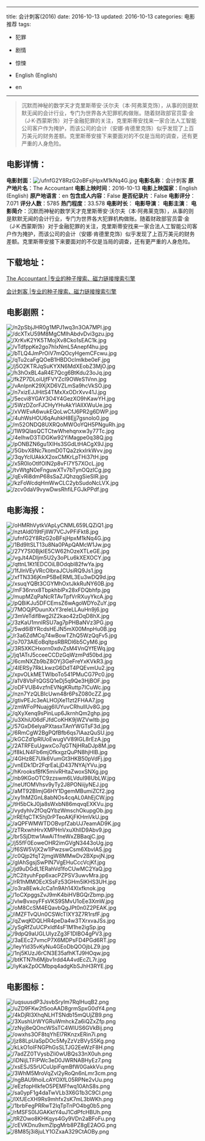 
---
title: 会计刺客(2016)
date: 2016-10-13
updated: 2016-10-13
categories: 电影推荐
tags:
- 犯罪
- 剧情
- 惊悚

- English (English)
- en
---


> 沉默而神秘的数学天才克里斯蒂安·沃尔夫（本·阿弗莱克饰），从事的则是默默无闻的会计行业，专门为世界各大犯罪机构做账。随着财政部官员雷·金（J·K·西蒙斯饰）对于金融犯罪的关注，克里斯蒂安找来一家合法人工智能公司客户作为掩护，而该公司的会计（安娜·肯德里克饰）似乎发现了上百万美元的财务差额。克里斯蒂安接下来要面对的不仅是当局的调查，还有更严重的人身危险。

## **电影详情**：

**电影封面**：<img src="https://image.tmdb.org/t/p/w200/ufnfG2Y8RzG2oBFsjHpxM1kNq4G.jpg" alt="/ufnfG2Y8RzG2oBFsjHpxM1kNq4G.jpg" title="/ufnfG2Y8RzG2oBFsjHpxM1kNq4G.jpg">
**电影名称**：会计刺客
**原产地片名**：The Accountant
**电影上映时间**：2016-10-13
**电影上映国家**：English (English)
**原产地语言**：en
**包含成人内容**：False
**是否纪录片**：False
**电影评分**：7.071
**评分人数**：5785
**热门程度**：33.578
**电影时长**：
**电影导演**：
**电影主演**：
**电影简介**：沉默而神秘的数学天才克里斯蒂安·沃尔夫（本·阿弗莱克饰），从事的则是默默无闻的会计行业，专门为世界各大犯罪机构做账。随着财政部官员雷·金（J·K·西蒙斯饰）对于金融犯罪的关注，克里斯蒂安找来一家合法人工智能公司客户作为掩护，而该公司的会计（安娜·肯德里克饰）似乎发现了上百万美元的财务差额。克里斯蒂安接下来要面对的不仅是当局的调查，还有更严重的人身危险。

## **下载地址**：
[The Accountant |专业的种子搜索、磁力链接搜索引擎](https://movie.amd794.com:2083/?search=The%20Accountant&ordering=&mode=match_phrase&page_size=10&page=1)

[会计刺客 |专业的种子搜索、磁力链接搜索引擎](https://movie.amd794.com:2083/?search=%E4%BC%9A%E8%AE%A1%E5%88%BA%E5%AE%A2&ordering=&mode=match_phrase&page_size=10&page=1)
 

## **电影剧照**：
<img src="https://image.tmdb.org/t/p/original/n2pSbjJHR0g1MPJ1wq3n3OA7MPl.jpg" alt="/n2pSbjJHR0g1MPJ1wq3n3OA7MPl.jpg" title="/n2pSbjJHR0g1MPJ1wq3n3OA7MPl.jpg"><img src="https://image.tmdb.org/t/p/original/dcXTxU59M8MgCMIhAbdvDvi3gzu.jpg" alt="/dcXTxU59M8MgCMIhAbdvDvi3gzu.jpg" title="/dcXTxU59M8MgCMIhAbdvDvi3gzu.jpg"><img src="https://image.tmdb.org/t/p/original/XrKvK2YK5TMojXv8Cko1sEAC1k.jpg" alt="/XrKvK2YK5TMojXv8Cko1sEAC1k.jpg" title="/XrKvK2YK5TMojXv8Cko1sEAC1k.jpg"><img src="https://image.tmdb.org/t/p/original/vTdfppKe2go7hIxNmL5Anepf4hu.jpg" alt="/vTdfppKe2go7hIxNmL5Anepf4hu.jpg" title="/vTdfppKe2go7hIxNmL5Anepf4hu.jpg"><img src="https://image.tmdb.org/t/p/original/bTLQ4JmPrOiV7mQOcyHgemCFcwu.jpg" alt="/bTLQ4JmPrOiV7mQOcyHgemCFcwu.jpg" title="/bTLQ4JmPrOiV7mQOcyHgemCFcwu.jpg"><img src="https://image.tmdb.org/t/p/original/qTu2caFgQOeB1HBDOclmlkbe0eF.jpg" alt="/qTu2caFgQOeB1HBDOclmlkbe0eF.jpg" title="/qTu2caFgQOeB1HBDOclmlkbe0eF.jpg"><img src="https://image.tmdb.org/t/p/original/j5O2KTRJqSuKYXN6MdXEobZ3MjO.jpg" alt="/j5O2KTRJqSuKYXN6MdXEobZ3MjO.jpg" title="/j5O2KTRJqSuKYXN6MdXEobZ3MjO.jpg"><img src="https://image.tmdb.org/t/p/original/h3hOxBL4aR4E7Qcg6BtKdu23oJq.jpg" alt="/h3hOxBL4aR4E7Qcg6BtKdu23oJq.jpg" title="/h3hOxBL4aR4E7Qcg6BtKdu23oJq.jpg"><img src="https://image.tmdb.org/t/p/original/fkZP7DLoiUjfFVYZcI9OWeS1Vnn.jpg" alt="/fkZP7DLoiUjfFVYZcI9OWeS1Vnn.jpg" title="/fkZP7DLoiUjfFVYZcI9OWeS1Vnn.jpg"><img src="https://image.tmdb.org/t/p/original/vAnIpnK29XjXD6VZLmSa9hcVkSO.jpg" alt="/vAnIpnK29XjXD6VZLmSa9hcVkSO.jpg" title="/vAnIpnK29XjXD6VZLmSa9hcVkSO.jpg"><img src="https://image.tmdb.org/t/p/original/n7xizEJJHitS4TMxXxODrXvv41J.jpg" alt="/n7xizEJJHitS4TMxXxODrXvv41J.jpg" title="/n7xizEJJHitS4TMxXxODrXvv41J.jpg"><img src="https://image.tmdb.org/t/p/original/5ecvi8YGAY3O4Y4GezXO9hKawYH.jpg" alt="/5ecvi8YGAY3O4Y4GezXO9hKawYH.jpg" title="/5ecvi8YGAY3O4Y4GezXO9hKawYH.jpg"><img src="https://image.tmdb.org/t/p/original/5WzDZorFJCHyYHvAkYIAlIXWuUe.jpg" alt="/5WzDZorFJCHyYHvAkYIAlIXWuUe.jpg" title="/5WzDZorFJCHyYHvAkYIAlIXWuUe.jpg"><img src="https://image.tmdb.org/t/p/original/xVWEvA6wukEQoLwCfJ6PR2g6DWP.jpg" alt="/xVWEvA6wukEQoLwCfJ6PR2g6DWP.jpg" title="/xVWEvA6wukEQoLwCfJ6PR2g6DWP.jpg"><img src="https://image.tmdb.org/t/p/original/4uhWsHOU6qAuhkH8Ejj7gsnolo0.jpg" alt="/4uhWsHOU6qAuhkH8Ejj7gsnolo0.jpg" title="/4uhWsHOU6qAuhkH8Ejj7gsnolo0.jpg"><img src="https://image.tmdb.org/t/p/original/m52ONDQ8UXRQoMWOoYQH5PNguRh.jpg" alt="/m52ONDQ8UXRQoMWOoYQH5PNguRh.jpg" title="/m52ONDQ8UXRQoMWOoYQH5PNguRh.jpg"><img src="https://image.tmdb.org/t/p/original/1W9QIasQCTCtwWhehqnxw3y77Tc.jpg" alt="/1W9QIasQCTCtwWhehqnxw3y77Tc.jpg" title="/1W9QIasQCTCtwWhehqnxw3y77Tc.jpg"><img src="https://image.tmdb.org/t/p/original/4eIhwD3TiDGKw92YiMagpe0q38Q.jpg" alt="/4eIhwD3TiDGKw92YiMagpe0q38Q.jpg" title="/4eIhwD3TiDGKw92YiMagpe0q38Q.jpg"><img src="https://image.tmdb.org/t/p/original/pONBZN6gu1XIHs3SGdLtHACgX9J.jpg" alt="/pONBZN6gu1XIHs3SGdLtHACgX9J.jpg" title="/pONBZN6gu1XIHs3SGdLtHACgX9J.jpg"><img src="https://image.tmdb.org/t/p/original/5GbvX8Nc7komD0TQa2zkxIrkWvv.jpg" alt="/5GbvX8Nc7komD0TQa2zkxIrkWvv.jpg" title="/5GbvX8Nc7komD0TQa2zkxIrkWvv.jpg"><img src="https://image.tmdb.org/t/p/original/3qyYclUAkkX2oxCMKrLpTHi37tH.jpg" alt="/3qyYclUAkkX2oxCMKrLpTHi37tH.jpg" title="/3qyYclUAkkX2oxCMKrLpTHi37tH.jpg"><img src="https://image.tmdb.org/t/p/original/x5R0IoOtIfOIN2p8vFI7Y57XOcL.jpg" alt="/x5R0IoOtIfOIN2p8vFI7Y57XOcL.jpg" title="/x5R0IoOtIfOIN2p8vFI7Y57XOcL.jpg"><img src="https://image.tmdb.org/t/p/original/tvWtgN0eFnguwXTv7bTynOQzICg.jpg" alt="/tvWtgN0eFnguwXTv7bTynOQzICg.jpg" title="/tvWtgN0eFnguwXTv7bTynOQzICg.jpg"><img src="https://image.tmdb.org/t/p/original/qEvRi8dmP68sSaZJQhzqgSieSIR.jpg" alt="/qEvRi8dmP68sSaZJQhzqgSieSIR.jpg" title="/qEvRi8dmP68sSaZJQhzqgSieSIR.jpg"><img src="https://image.tmdb.org/t/p/original/kzFoWcdqHmWwCLC2ybSudoNcLVX.jpg" alt="/kzFoWcdqHmWwCLC2ybSudoNcLVX.jpg" title="/kzFoWcdqHmWwCLC2ybSudoNcLVX.jpg"><img src="https://image.tmdb.org/t/p/original/zcv0daV9vywDwsRhfiLFGJkPPdf.jpg" alt="/zcv0daV9vywDwsRhfiLFGJkPPdf.jpg" title="/zcv0daV9vywDwsRhfiLFGJkPPdf.jpg">

## **电影海报**：
<img src="https://image.tmdb.org/t/p/original/oHMRhVytkVApLyCNML659LQZiQ1.jpg" alt="/oHMRhVytkVApLyCNML659LQZiQ1.jpg" title="/oHMRhVytkVApLyCNML659LQZiQ1.jpg"><img src="https://image.tmdb.org/t/p/original/nztAld019tFjllW7VCJvPFiFkt8.jpg" alt="/nztAld019tFjllW7VCJvPFiFkt8.jpg" title="/nztAld019tFjllW7VCJvPFiFkt8.jpg"><img src="https://image.tmdb.org/t/p/original/ufnfG2Y8RzG2oBFsjHpxM1kNq4G.jpg" alt="/ufnfG2Y8RzG2oBFsjHpxM1kNq4G.jpg" title="/ufnfG2Y8RzG2oBFsjHpxM1kNq4G.jpg"><img src="https://image.tmdb.org/t/p/original/1Bd9ItSLT13u8Na0PApQAMcW1Jw.jpg" alt="/1Bd9ItSLT13u8Na0PApQAMcW1Jw.jpg" title="/1Bd9ItSLT13u8Na0PApQAMcW1Jw.jpg"><img src="https://image.tmdb.org/t/p/original/27Y7Sl0BjkIE5CW62hOzeXTLeGE.jpg" alt="/27Y7Sl0BjkIE5CW62hOzeXTLeGE.jpg" title="/27Y7Sl0BjkIE5CW62hOzeXTLeGE.jpg"><img src="https://image.tmdb.org/t/p/original/vgJt4ADIjm5U2y3oPLu6kXEXOCY.jpg" alt="/vgJt4ADIjm5U2y3oPLu6kXEXOCY.jpg" title="/vgJt4ADIjm5U2y3oPLu6kXEXOCY.jpg"><img src="https://image.tmdb.org/t/p/original/qttnL1Kt1EDCOiLBOdqbl82fwYa.jpg" alt="/qttnL1Kt1EDCOiLBOdqbl82fwYa.jpg" title="/qttnL1Kt1EDCOiLBOdqbl82fwYa.jpg"><img src="https://image.tmdb.org/t/p/original/1fJlnVEyVRcOlbraJCUsiRQ9Js1.jpg" alt="/1fJlnVEyVRcOlbraJCUsiRQ9Js1.jpg" title="/1fJlnVEyVRcOlbraJCUsiRQ9Js1.jpg"><img src="https://image.tmdb.org/t/p/original/xfTN336jKmP5BeERML3Eu3wDQ9d.jpg" alt="/xfTN336jKmP5BeERML3Eu3wDQ9d.jpg" title="/xfTN336jKmP5BeERML3Eu3wDQ9d.jpg"><img src="https://image.tmdb.org/t/p/original/xsuqYQBt3CGYMhOxtJkkRuNY60B.jpg" alt="/xsuqYQBt3CGYMhOxtJkkRuNY60B.jpg" title="/xsuqYQBt3CGYMhOxtJkkRuNY60B.jpg"><img src="https://image.tmdb.org/t/p/original/mF36nnx8TbpkhblPx28xFDQbhfp.jpg" alt="/mF36nnx8TbpkhblPx28xFDQbhfp.jpg" title="/mF36nnx8TbpkhblPx28xFDQbhfp.jpg"><img src="https://image.tmdb.org/t/p/original/mupMZqPaNcRTAvTpfVrRXuyYkcA.jpg" alt="/mupMZqPaNcRTAvTpfVrRXuyYkcA.jpg" title="/mupMZqPaNcRTAvTpfVrRXuyYkcA.jpg"><img src="https://image.tmdb.org/t/p/original/pQBiKJu5DFCEmsZ6wAgoWDYoZuY.jpg" alt="/pQBiKJu5DFCEmsZ6wAgoWDYoZuY.jpg" title="/pQBiKJu5DFCEmsZ6wAgoWDYoZuY.jpg"><img src="https://image.tmdb.org/t/p/original/7MOQjPDuunXxY3releLLAuHn9j6.jpg" alt="/7MOQjPDuunXxY3releLLAuHn9j6.jpg" title="/7MOQjPDuunXxY3releLLAuHn9j6.jpg"><img src="https://image.tmdb.org/t/p/original/3mVeTdif8wg2IZ2kao42zDqD8hX.jpg" alt="/3mVeTdif8wg2IZ2kao42zDqD8hX.jpg" title="/3mVeTdif8wg2IZ2kao42zDqD8hX.jpg"><img src="https://image.tmdb.org/t/p/original/3zKaU1mnlRSU7ag7pPHBaNVz3PG.jpg" alt="/3zKaU1mnlRSU7ag7pPHBaNVz3PG.jpg" title="/3zKaU1mnlRSU7ag7pPHBaNVz3PG.jpg"><img src="https://image.tmdb.org/t/p/original/5wd6iBYRcdsHEJN5mX00MnpHu0B.jpg" alt="/5wd6iBYRcdsHEJN5mX00MnpHu0B.jpg" title="/5wd6iBYRcdsHEJN5mX00MnpHu0B.jpg"><img src="https://image.tmdb.org/t/p/original/r3a6ZdMCq74wBowTZhQ5WzQqFv5.jpg" alt="/r3a6ZdMCq74wBowTZhQ5WzQqFv5.jpg" title="/r3a6ZdMCq74wBowTZhQ5WzQqFv5.jpg"><img src="https://image.tmdb.org/t/p/original/o7073AlEoBqltpsRBRDI6b5CyM6.jpg" alt="/o7073AlEoBqltpsRBRDI6b5CyM6.jpg" title="/o7073AlEoBqltpsRBRDI6b5CyM6.jpg"><img src="https://image.tmdb.org/t/p/original/3R5XKCHxorn0xdvZsM4VnQYfEWq.jpg" alt="/3R5XKCHxorn0xdvZsM4VnQYfEWq.jpg" title="/3R5XKCHxorn0xdvZsM4VnQYfEWq.jpg"><img src="https://image.tmdb.org/t/p/original/jq1ATrJ5cceeCCDzGqWzmPd50bd.jpg" alt="/jq1ATrJ5cceeCCDzGqWzmPd50bd.jpg" title="/jq1ATrJ5cceeCCDzGqWzmPd50bd.jpg"><img src="https://image.tmdb.org/t/p/original/6cmNXZb9bZ8OYj3GeFreYxKVkR3.jpg" alt="/6cmNXZb9bZ8OYj3GeFreYxKVkR3.jpg" title="/6cmNXZb9bZ8OYj3GeFreYxKVkR3.jpg"><img src="https://image.tmdb.org/t/p/original/4IERSy7RkLkwzG6DdT4PQEvmUu2.jpg" alt="/4IERSy7RkLkwzG6DdT4PQEvmUu2.jpg" title="/4IERSy7RkLkwzG6DdT4PQEvmUu2.jpg"><img src="https://image.tmdb.org/t/p/original/xpvOLkMETWlboTo541PMuCG7Pc0.jpg" alt="/xpvOLkMETWlboTo541PMuCG7Pc0.jpg" title="/xpvOLkMETWlboTo541PMuCG7Pc0.jpg"><img src="https://image.tmdb.org/t/p/original/a1V8VbFtQGSQ1eDj5q9Qe3HjBOF.jpg" alt="/a1V8VbFtQGSQ1eDj5q9Qe3HjBOF.jpg" title="/a1V8VbFtQGSQ1eDj5q9Qe3HjBOF.jpg"><img src="https://image.tmdb.org/t/p/original/oDFVUB4vzfnEVNgKRuttp7ICuWc.jpg" alt="/oDFVUB4vzfnEVNgKRuttp7ICuWc.jpg" title="/oDFVUB4vzfnEVNgKRuttp7ICuWc.jpg"><img src="https://image.tmdb.org/t/p/original/nzn7YzQLBIcUwn48r6PsZ080cZZ.jpg" alt="/nzn7YzQLBIcUwn48r6PsZ080cZZ.jpg" title="/nzn7YzQLBIcUwn48r6PsZ080cZZ.jpg"><img src="https://image.tmdb.org/t/p/original/gtivPEJc3eALHOjXe11zt2FHAA7.jpg" alt="/gtivPEJc3eALHOjXe11zt2FHAA7.jpg" title="/gtivPEJc3eALHOjXe11zt2FHAA7.jpg"><img src="https://image.tmdb.org/t/p/original/zmWFoPNuajg6lUYuvCRhulIUv8G.jpg" alt="/zmWFoPNuajg6lUYuvCRhulIUv8G.jpg" title="/zmWFoPNuajg6lUYuvCRhulIUv8G.jpg"><img src="https://image.tmdb.org/t/p/original/qXyXenq9sPinLup6JkrnhQm2ghp.jpg" alt="/qXyXenq9sPinLup6JkrnhQm2ghp.jpg" title="/qXyXenq9sPinLup6JkrnhQm2ghp.jpg"><img src="https://image.tmdb.org/t/p/original/u3XhiU06dFJfdCoKHK9jWZVwltb.jpg" alt="/u3XhiU06dFJfdCoKHK9jWZVwltb.jpg" title="/u3XhiU06dFJfdCoKHK9jWZVwltb.jpg"><img src="https://image.tmdb.org/t/p/original/57GxD6elyaPXtasxTAnYWGTsF3d.jpg" alt="/57GxD6elyaPXtasxTAnYWGTsF3d.jpg" title="/57GxD6elyaPXtasxTAnYWGTsF3d.jpg"><img src="https://image.tmdb.org/t/p/original/6RmCgW2BgPQfBfb6qs7lAazQuSU.jpg" alt="/6RmCgW2BgPQfBfb6qs7lAazQuSU.jpg" title="/6RmCgW2BgPQfBfb6qs7lAazQuSU.jpg"><img src="https://image.tmdb.org/t/p/original/kGCZd1pRlUoEwugVV89lGL8rEzA.jpg" alt="/kGCZd1pRlUoEwugVV89lGL8rEzA.jpg" title="/kGCZd1pRlUoEwugVV89lGL8rEzA.jpg"><img src="https://image.tmdb.org/t/p/original/2ATRFEuUgwxCo7qGTNjHRaDJp8M.jpg" alt="/2ATRFEuUgwxCo7qGTNjHRaDJp8M.jpg" title="/2ATRFEuUgwxCo7qGTNjHRaDJp8M.jpg"><img src="https://image.tmdb.org/t/p/original/f8kLN4Fb6mjOfkxgzQuPN8hjHIB.jpg" alt="/f8kLN4Fb6mjOfkxgzQuPN8hjHIB.jpg" title="/f8kLN4Fb6mjOfkxgzQuPN8hjHIB.jpg"><img src="https://image.tmdb.org/t/p/original/4GHz8E7Ulk6VumGt3HKB50pVdFj.jpg" alt="/4GHz8E7Ulk6VumGt3HKB50pVdFj.jpg" title="/4GHz8E7Ulk6VumGt3HKB50pVdFj.jpg"><img src="https://image.tmdb.org/t/p/original/vnEDk1Dr2FqrEaLjD437NYAjYVu.jpg" alt="/vnEDk1Dr2FqrEaLjD437NYAjYVu.jpg" title="/vnEDk1Dr2FqrEaLjD437NYAjYVu.jpg"><img src="https://image.tmdb.org/t/p/original/hKrooksfBfK5mivRHtaZwoxSNXg.jpg" alt="/hKrooksfBfK5mivRHtaZwoxSNXg.jpg" title="/hKrooksfBfK5mivRHtaZwoxSNXg.jpg"><img src="https://image.tmdb.org/t/p/original/nb9KGoOTC9zzswm6LVduI98UbLW.jpg" alt="/nb9KGoOTC9zzswm6LVduI98UbLW.jpg" title="/nb9KGoOTC9zzswm6LVduI98UbLW.jpg"><img src="https://image.tmdb.org/t/p/original/neUfOMVhsv9yTy2J8PONiijyNEJ.jpg" alt="/neUfOMVhsv9yTy2J8PONiijyNEJ.jpg" title="/neUfOMVhsv9yTy2J8PONiijyNEJ.jpg"><img src="https://image.tmdb.org/t/p/original/aMT92BImjG6HY1DgemMBumiZCf2.jpg" alt="/aMT92BImjG6HY1DgemMBumiZCf2.jpg" title="/aMT92BImjG6HY1DgemMBumiZCf2.jpg"><img src="https://image.tmdb.org/t/p/original/xy1hMZGnL8abNOs4cqAL0AhEjCW.jpg" alt="/xy1hMZGnL8abNOs4cqAL0AhEjCW.jpg" title="/xy1hMZGnL8abNOs4cqAL0AhEjCW.jpg"><img src="https://image.tmdb.org/t/p/original/tH5bCkJ0ja8sWxbN86mqvqEXKVu.jpg" alt="/tH5bCkJ0ja8sWxbN86mqvqEXKVu.jpg" title="/tH5bCkJ0ja8sWxbN86mqvqEXKVu.jpg"><img src="https://image.tmdb.org/t/p/original/vydyhlv2fOqQYbzWmschOkupgOb.jpg" alt="/vydyhlv2fOqQYbzWmschOkupgOb.jpg" title="/vydyhlv2fOqQYbzWmschOkupgOb.jpg"><img src="https://image.tmdb.org/t/p/original/rREfqCTK5hj0rPTeoAKjFKHmVkU.jpg" alt="/rREfqCTK5hj0rPTeoAKjFKHmVkU.jpg" title="/rREfqCTK5hj0rPTeoAKjFKHmVkU.jpg"><img src="https://image.tmdb.org/t/p/original/aQPFWMWTDOBvpfZabUJ7eamAD9K.jpg" alt="/aQPFWMWTDOBvpfZabUJ7eamAD9K.jpg" title="/aQPFWMWTDOBvpfZabUJ7eamAD9K.jpg"><img src="https://image.tmdb.org/t/p/original/zTRxwhHrvXMPHnVxuXhlID9Abv9.jpg" alt="/zTRxwhHrvXMPHnVxuXhlID9Abv9.jpg" title="/zTRxwhHrvXMPHnVxuXhlID9Abv9.jpg"><img src="https://image.tmdb.org/t/p/original/br5SjDttw1AwAiTfneWxZBBaqjC.jpg" alt="/br5SjDttw1AwAiTfneWxZBBaqjC.jpg" title="/br5SjDttw1AwAiTfneWxZBBaqjC.jpg"><img src="https://image.tmdb.org/t/p/original/j55fF0EoweOHR2imGVgN3443oUg.jpg" alt="/j55fF0EoweOHR2imGVgN3443oUg.jpg" title="/j55fF0EoweOHR2imGVgN3443oUg.jpg"><img src="https://image.tmdb.org/t/p/original/f6SW5VjX2w1lPwzswCsm6XbvlAS.jpg" alt="/f6SW5VjX2w1lPwzswCsm6XbvlAS.jpg" title="/f6SW5VjX2w1lPwzswCsm6XbvlAS.jpg"><img src="https://image.tmdb.org/t/p/original/c0Qjp2fqT2jmgW8MMwDv2BXpvjN.jpg" alt="/c0Qjp2fqT2jmgW8MMwDv2BXpvjN.jpg" title="/c0Qjp2fqT2jmgW8MMwDv2BXpvjN.jpg"><img src="https://image.tmdb.org/t/p/original/glAhSgsjSwPlN7VgEHuCccVcjKf.jpg" alt="/glAhSgsjSwPlN7VgEHuCccVcjKf.jpg" title="/glAhSgsjSwPlN7VgEHuCccVcjKf.jpg"><img src="https://image.tmdb.org/t/p/original/jd9uDGdL1ERahVd1foCUwMC2YaQ.jpg" alt="/jd9uDGdL1ERahVd1foCUwMC2YaQ.jpg" title="/jd9uDGdL1ERahVd1foCUwMC2YaQ.jpg"><img src="https://image.tmdb.org/t/p/original/tC2ityuhFpp6xacPZPSV3uwvMra.jpg" alt="/tC2ityuhFpp6xacPZPSV3uwvMra.jpg" title="/tC2ityuhFpp6xacPZPSV3uwvMra.jpg"><img src="https://image.tmdb.org/t/p/original/rR1hMMOEcXSsFz53GHm5lKHS3UH.jpg" alt="/rR1hMMOEcXSsFz53GHm5lKHS3UH.jpg" title="/rR1hMMOEcXSsFz53GHm5lKHS3UH.jpg"><img src="https://image.tmdb.org/t/p/original/o3ra8EwkJcCa1n9Ah14XIxfknok.jpg" alt="/o3ra8EwkJcCa1n9Ah14XIxfknok.jpg" title="/o3ra8EwkJcCa1n9Ah14XIxfknok.jpg"><img src="https://image.tmdb.org/t/p/original/1oCXpggsZvJ9mK4biHVBGQrZbmp.jpg" alt="/1oCXpggsZvJ9mK4biHVBGQrZbmp.jpg" title="/1oCXpggsZvJ9mK4biHVBGQrZbmp.jpg"><img src="https://image.tmdb.org/t/p/original/vlwBvxoyFFsVKS9SMvU1oEe3XmW.jpg" alt="/vlwBvxoyFFsVKS9SMvU1oEe3XmW.jpg" title="/vlwBvxoyFFsVKS9SMvU1oEe3XmW.jpg"><img src="https://image.tmdb.org/t/p/original/oM8CcSM4EQavbQgJPt0n0Z2PEAK.jpg" alt="/oM8CcSM4EQavbQgJPt0n0Z2PEAK.jpg" title="/oM8CcSM4EQavbQgJPt0n0Z2PEAK.jpg"><img src="https://image.tmdb.org/t/p/original/iMZFTvQUn0CSWcTIXY3Z7R1rsfF.jpg" alt="/iMZFTvQUn0CSWcTIXY3Z7R1rsfF.jpg" title="/iMZFTvQUn0CSWcTIXY3Z7R1rsfF.jpg"><img src="https://image.tmdb.org/t/p/original/qZwqKDQLHR4peDa4w3TXrxvaJSs.jpg" alt="/qZwqKDQLHR4peDa4w3TXrxvaJSs.jpg" title="/qZwqKDQLHR4peDa4w3TXrxvaJSs.jpg"><img src="https://image.tmdb.org/t/p/original/ySgRfZuUCPxIdf4sF1M1he2igSp.jpg" alt="/ySgRfZuUCPxIdf4sF1M1he2igSp.jpg" title="/ySgRfZuUCPxIdf4sF1M1he2igSp.jpg"><img src="https://image.tmdb.org/t/p/original/9dpQ9aUGLUIyzZg3F1DlBO4gPV3.jpg" alt="/9dpQ9aUGLUIyzZg3F1DlBO4gPV3.jpg" title="/9dpQ9aUGLUIyzZg3F1DlBO4gPV3.jpg"><img src="https://image.tmdb.org/t/p/original/3aEEc27vmcP7X6MDPsFD4PGd6RT.jpg" alt="/3aEEc27vmcP7X6MDPsFD4PGd6RT.jpg" title="/3aEEc27vmcP7X6MDPsFD4PGd6RT.jpg"><img src="https://image.tmdb.org/t/p/original/leyYld35vKyNu4GEoDbQOOjbLZ9.jpg" alt="/leyYld35vKyNu4GEoDbQOOjbLZ9.jpg" title="/leyYld35vKyNu4GEoDbQOOjbLZ9.jpg"><img src="https://image.tmdb.org/t/p/original/1nj5KUzJ6rCN3E35afhKTJ9HOqw.jpg" alt="/1nj5KUzJ6rCN3E35afhKTJ9HOqw.jpg" title="/1nj5KUzJ6rCN3E35afhKTJ9HOqw.jpg"><img src="https://image.tmdb.org/t/p/original/btKTN7h6Mjbv1rdd4A4vdEcZL7r.jpg" alt="/btKTN7h6Mjbv1rdd4A4vdEcZL7r.jpg" title="/btKTN7h6Mjbv1rdd4A4vdEcZL7r.jpg"><img src="https://image.tmdb.org/t/p/original/iyKakZp0CMbpq4adgKbSJhH3RYE.jpg" alt="/iyKakZp0CMbpq4adgKbSJhH3RYE.jpg" title="/iyKakZp0CMbpq4adgKbSJhH3RYE.jpg">

## **电影图标**：
<img src="https://image.tmdb.org/t/p/original/uqsuusdP3JsvbSrylm7RqlHuqB2.png" alt="/uqsuusdP3JsvbSrylm7RqlHuqB2.png" title="/uqsuusdP3JsvbSrylm7RqlHuqB2.png"><img src="https://image.tmdb.org/t/p/original/uZD9FKw2t5ooAAD8grmSpxG0dY4.png" alt="/uZD9FKw2t5ooAAD8grmSpxG0dY4.png" title="/uZD9FKw2t5ooAAD8grmSpxG0dY4.png"><img src="https://image.tmdb.org/t/p/original/4kDjRl3XhqNLHTSNdb15mQUjZB9.png" alt="/4kDjRl3XhqNLHTSNdb15mQUjZB9.png" title="/4kDjRl3XhqNLHTSNdb15mQUjZB9.png"><img src="https://image.tmdb.org/t/p/original/3XushUrWYGRuWmhckZa6iQZxZfp.png" alt="/3XushUrWYGRuWmhckZa6iQZxZfp.png" title="/3XushUrWYGRuWmhckZa6iQZxZfp.png"><img src="https://image.tmdb.org/t/p/original/zNyj8eQOncWSsTC4WIUS6GVkBij.png" alt="/zNyj8eQOncWSsTC4WIUS6GVkBij.png" title="/zNyj8eQOncWSsTC4WIUS6GVkBij.png"><img src="https://image.tmdb.org/t/p/original/owxhs3OF8tqYhEl7RKnzxERin7i.png" alt="/owxhs3OF8tqYhEl7RKnzxERin7i.png" title="/owxhs3OF8tqYhEl7RKnzxERin7i.png"><img src="https://image.tmdb.org/t/p/original/jz88LpUaSpDOc5MyZzVzBVyS5Kg.png" alt="/jz88LpUaSpDOc5MyZzVzBVyS5Kg.png" title="/jz88LpUaSpDOc5MyZzVzBVyS5Kg.png"><img src="https://image.tmdb.org/t/p/original/kLkO1oIFNGPhGsSLTJG2EeWzF8H.png" alt="/kLkO1oIFNGPhGsSLTJG2EeWzF8H.png" title="/kLkO1oIFNGPhGsSLTJG2EeWzF8H.png"><img src="https://image.tmdb.org/t/p/original/7adZZ0TVysbZli0wUBQs33nX0uh.png" alt="/7adZZ0TVysbZli0wUBQs33nX0uh.png" title="/7adZZ0TVysbZli0wUBQs33nX0uh.png"><img src="https://image.tmdb.org/t/p/original/iDNijLTFlPWc3eD0JWRNABHyEz7.png" alt="/iDNijLTFlPWc3eD0JWRNABHyEz7.png" title="/iDNijLTFlPWc3eD0JWRNABHyEz7.png"><img src="https://image.tmdb.org/t/p/original/xsESJS5rUCuUpiFqmBfW0GakkVu.png" alt="/xsESJS5rUCuUpiFqmBfW0GakkVu.png" title="/xsESJS5rUCuUpiFqmBfW0GakkVu.png"><img src="https://image.tmdb.org/t/p/original/3WhM5MroVqZvl2yRoQn6nLmr3cm.png" alt="/3WhM5MroVqZvl2yRoQn6nLmr3cm.png" title="/3WhM5MroVqZvl2yRoQn6nLmr3cm.png"><img src="https://image.tmdb.org/t/p/original/ngBAU9hoiLcAYOXfL05RPNe2vUu.png" alt="/ngBAU9hoiLcAYOXfL05RPNe2vUu.png" title="/ngBAU9hoiLcAYOXfL05RPNe2vUu.png"><img src="https://image.tmdb.org/t/p/original/eEzfopHIkfeO5PEMFfwq10AhS8s.png" alt="/eEzfopHIkfeO5PEMFfwq10AhS8s.png" title="/eEzfopHIkfeO5PEMFfwq10AhS8s.png"><img src="https://image.tmdb.org/t/p/original/sa0ypF1g4daTwVLb3X6G1b3C9CI.png" alt="/sa0ypF1g4daTwVLb3X6G1b3C9CI.png" title="/sa0ypF1g4daTwVLb3X6G1b3C9CI.png"><img src="https://image.tmdb.org/t/p/original/lXfJEcXH9Rs9mhfx2sK7mL3bWKh.png" alt="/lXfJEcXH9Rs9mhfx2sK7mL3bWKh.png" title="/lXfJEcXH9Rs9mhfx2sK7mL3bWKh.png"><img src="https://image.tmdb.org/t/p/original/1brbFegPRRwT2IqTpTnPO4bg0b5.png" alt="/1brbFegPRRwT2IqTpTnPO4bg0b5.png" title="/1brbFegPRRwT2IqTpTnPO4bg0b5.png"><img src="https://image.tmdb.org/t/p/original/rMSFS0IJGAKktY4uJ1CdPfcHBUh.png" alt="/rMSFS0IJGAKktY4uJ1CdPfcHBUh.png" title="/rMSFS0IJGAKktY4uJ1CdPfcHBUh.png"><img src="https://image.tmdb.org/t/p/original/tRZOwo8KHKqys4Gy9VDn2aBFoFu.png" alt="/tRZOwo8KHKqys4Gy9VDn2aBFoFu.png" title="/tRZOwo8KHKqys4Gy9VDn2aBFoFu.png"><img src="https://image.tmdb.org/t/p/original/cEVKDnu9xmZlpgMrb8PZ8gE2AOG.png" alt="/cEVKDnu9xmZlpgMrb8PZ8gE2AOG.png" title="/cEVKDnu9xmZlpgMrb8PZ8gE2AOG.png"><img src="https://image.tmdb.org/t/p/original/8M85j3i8juLY1OZxaA329CtAOBy.png" alt="/8M85j3i8juLY1OZxaA329CtAOBy.png" title="/8M85j3i8juLY1OZxaA329CtAOBy.png">
